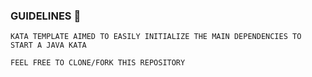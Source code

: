 ### GUIDELINES :rocket:

    KATA TEMPLATE AIMED TO EASILY INITIALIZE THE MAIN DEPENDENCIES TO START A JAVA KATA

    FEEL FREE TO CLONE/FORK THIS REPOSITORY